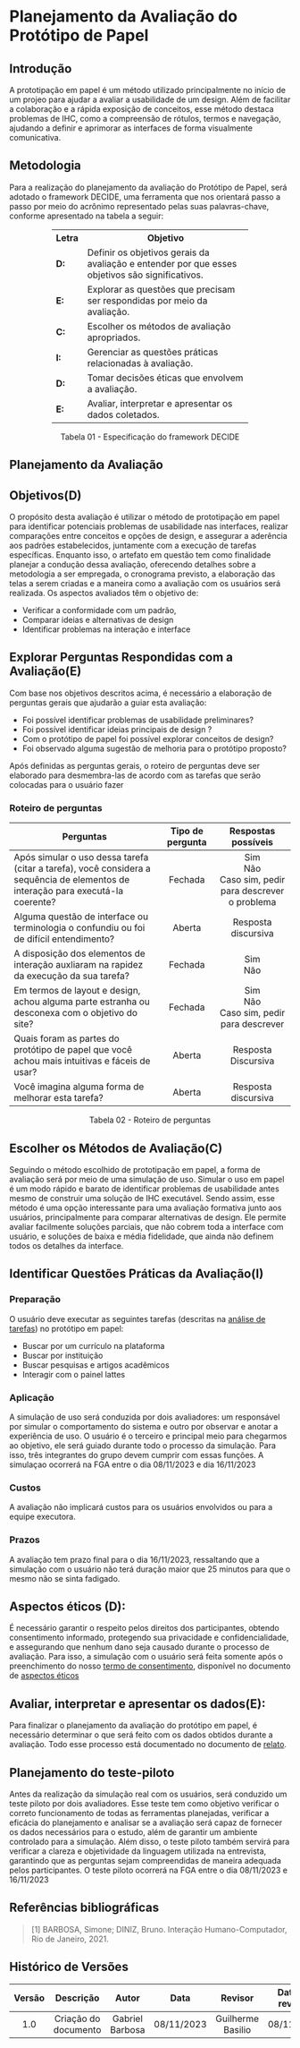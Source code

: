 # **Planejamento da Avaliação do Protótipo de Papel** 

## **Introdução**

<p align="justify">

A prototipação em papel é um método utilizado principalmente no início de um projeo para ajudar a avaliar a usabilidade de um design. Além de facilitar a colaboração e a rápida exposição de conceitos, esse método destaca problemas de IHC, como a compreensão de rótulos, termos e navegação, ajudando a definir e aprimorar as interfaces de forma visualmente comunicativa.

## **Metodologia**

Para a realização do planejamento da avaliação do Protótipo de Papel, será adotado o framework DECIDE, uma ferramenta que nos orientará passo a passo por meio do acrônimo representado pelas suas palavras-chave, conforme apresentado na tabela a seguir:

<div align="center">
  <table style="width: 70%;">
    <tr>
      <th><strong>Letra</strong></th>
      <th><strong>Objetivo</strong></th>
    </tr>
    <tr>
      <td><strong>D:</strong></td>
      <td>Definir os objetivos gerais da avaliação e entender por que esses objetivos são significativos.</td>
    </tr>
    <tr>
      <td><strong>E:</strong></td>
      <td>Explorar as questões que precisam ser respondidas por meio da avaliação.</td>
    </tr>
    <tr>
      <td><strong>C:</strong></td>
      <td>Escolher os métodos de avaliação apropriados.</td>
    </tr>
    <tr>
      <td><strong>I:</strong></td>
      <td>Gerenciar as questões práticas relacionadas à avaliação.</td>
    </tr>
    <tr>
      <td><strong>D:</strong></td>
      <td>Tomar decisões éticas que envolvem a avaliação.</td>
    </tr>
    <tr>
      <td><strong>E:</strong></td>
      <td>Avaliar, interpretar e apresentar os dados coletados.</td>
    </tr>
  </table>
</div>

<p align="center">
Tabela 01 - Especificação do framework DECIDE
</p>

## Planejamento da Avaliação

## **Objetivos(D)**

O propósito desta avaliação é utilizar o método de prototipação em papel para identificar potenciais problemas de usabilidade nas interfaces, realizar comparações entre conceitos e opções de design, e assegurar a aderência aos padrões estabelecidos, juntamente com a execução de tarefas específicas. Enquanto isso, o artefato em questão tem como finalidade planejar a condução dessa avaliação, oferecendo detalhes sobre a metodologia a ser empregada, o cronograma previsto, a elaboração das telas a serem criadas e a maneira como a avaliação com os usuários será realizada. Os aspectos avaliados têm o objetivo de:

- Verificar a conformidade com um padrão,
- Comparar ideias e alternativas de design
- Identificar problemas na interação e interface

## **Explorar Perguntas Respondidas com a Avaliação(E)**

Com base nos objetivos descritos acima, é necessário a elaboração de perguntas gerais que ajudarão a guiar esta avaliação:

- Foi possível identificar problemas de usabilidade preliminares?
- Foi possível identificar ideias principais de design ?
- Com o protótipo de papel foi possível explorar conceitos de design?
- Foi observado alguma sugestão de melhoria para o protótipo proposto?

Após definidas as perguntas gerais, o roteiro de perguntas deve ser elaborado para desmembra-las de acordo com as tarefas que serão colocadas para o usuário fazer

### Roteiro de perguntas
| Perguntas                             | Tipo de pergunta | Respostas possíveis  | 
| ------------------------------------- | :--------------: | :------------------: | 
| Após simular o uso dessa tarefa (citar a tarefa), você considera a sequência de elementos de interação para executá-la coerente?               | Fechada           | Sim </br>Não</br>Caso sim, pedir para descrever o problema | 
| Alguma questão de interface ou terminologia o confundiu ou foi de difícil entendimento?                      | Aberta           | Resposta discursiva  |  
| A disposição dos elementos de interação auxliaram na rapidez da execução da sua tarefa?  | Fechada          |  Sim </br>Não       | 
| Em termos de layout e design, achou alguma parte estranha ou desconexa com o objetivo do site?   | Fechada               | Sim </br>Não</br>Caso sim, pedir para descrever              | 
| Quais foram as partes do protótipo de papel que você achou mais intuitivas e fáceis de usar?  | Aberta          | Resposta Discursiva | 
| Você imagina alguma forma de melhorar esta tarefa?    | Aberta           | Resposta discursiva   |

<p align="center">
Tabela 02 - Roteiro de perguntas
</p>

## **Escolher os Métodos de Avaliação(C)**

Seguindo o método escolhido de prototipação em papel, a forma de avaliação será por meio de uma simulação de uso. Simular o uso em papel é um modo rápido e barato de identificar problemas de usabilidade antes mesmo de construir uma solução de IHC executável. Sendo assim, esse método é uma opção interessante para uma avaliação formativa junto aos usuários, principalmente para comparar alternativas de design. Ele permite avaliar facilmente soluções parciais, que não cobrem toda a interface com usuário, e soluções de baixa e média fidelidade, que ainda não definem todos os detalhes da interface.

## **Identificar Questões Práticas da Avaliação(I)**

### Preparação

O usuário deve executar as seguintes tarefas (descritas na [análise de tarefas](https://github.com/Interacao-Humano-Computador/2023.2-PlataformaLattes/blob/main/docs/analise-de-requisitos/hta.md)) no protótipo em papel:

* Buscar por um currículo na plataforma
* Buscar por instituição
* Buscar pesquisas e artigos acadêmicos
* Interagir com o painel lattes

### Aplicação

A simulação de uso será conduzida por dois avaliadores: um responsável por simular o comportamento do sistema e outro por observar e anotar a experiência de uso. O usuário é o terceiro e principal meio para chegarmos ao objetivo, ele será guiado durante todo o processo da simulação.
Para isso, três integrantes do grupo devem cumprir com essas funções. A simulaçao ocorrerá na FGA entre o dia 08/11/2023 e dia 16/11/2023

### Custos

A avaliação não implicará custos para os usuários envolvidos ou para a equipe executora.

### Prazos

A avaliação tem prazo final para o dia 16/11/2023, ressaltando que a simulação com o usuário não terá duração maior que 25 minutos para que o mesmo não se sinta fadigado.

## Aspectos éticos (D):

É necessário  garantir o respeito pelos direitos dos participantes, obtendo consentimento informado, protegendo sua privacidade e confidencialidade, e assegurando que nenhum dano seja causado durante o processo de avaliação. Para isso, a simulação com o usuário será feita somente após o preenchimento do nosso [termo de consentimento](https://unbbr-my.sharepoint.com/:w:/g/personal/211061645_aluno_unb_br/EUZaSOp-u5VBs1zdaqRbHbgBzHhy-r2WnmNvWRohQTtfBg?e=gRm35H), disponível no documento de [aspectos éticos](https://github.com/Interacao-Humano-Computador/2023.2-PlataformaLattes/blob/main/docs/analise-de-requisitos/aspectos-eticos.md)

## Avaliar, interpretar e apresentar os dados(E):

Para finalizar o planejamento da avaliação do protótipo em papel, é necessário determinar o que será feito com os dados obtidos durante a avaliação. Todo esse processo está documentado no documento de [relato](https://github.com/Interacao-Humano-Computador/2023.2-PlataformaLattes/blob/main/docs/Design%2C%20Avalia%C3%A7%C3%A3o%20e%20Desenvolvimento/Nivel%2002/Prot%C3%B3tipo%20de%20Papel/Planejamento-do-Relato-dos-Resultados.md).

## **Planejamento do teste-piloto**

Antes da realização da simulação real com os usuários, será conduzido um teste piloto por dois avaliadores. Esse teste tem como objetivo verificar o correto funcionamento de todas as ferramentas planejadas, verificar a eficácia do planejamento e analisar se a avaliação será capaz de fornecer os dados necessários para o estudo, além de garantir um ambiente controlado para a simulação. Além disso, o teste piloto também servirá para verificar a clareza e objetividade da linguagem utilizada na entrevista, garantindo que as perguntas sejam compreendidas de maneira adequada pelos participantes. 
O teste piloto ocorrerá na FGA entre o dia 08/11/2023 e 16/11/2023

## **Referências bibliográficas**

> [1] BARBOSA, Simone; DINIZ, Bruno. Interação Humano-Computador, Rio de Janeiro, 2021.

## **Histórico de Versões**

| Versão |          Descrição              |     Autor      |      Data      |   Revisor     |    Data de revisão    |  
|:------:|:-------------------------------:|:--------------:|:--------------:|:-------------:|:---------------------:|
| 1.0    | Criação do documento | Gabriel Barbosa | 08/11/2023 | Guilherme Basilio | 08/11/2023 |
